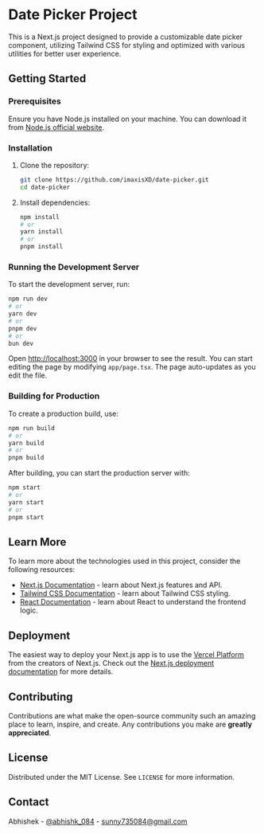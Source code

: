 # Date Picker Project

This is a Next.js project designed to provide a customizable date picker component, utilizing Tailwind CSS for styling and optimized with various utilities for better user experience.

## Getting Started

### Prerequisites

Ensure you have Node.js installed on your machine. You can download it from [Node.js official website](https://nodejs.org/).

### Installation

1. Clone the repository:

   ```bash
   git clone https://github.com/imaxisXD/date-picker.git
   cd date-picker
   ```

2. Install dependencies:
   ```bash
   npm install
   # or
   yarn install
   # or
   pnpm install
   ```

### Running the Development Server

To start the development server, run:

```bash
npm run dev
# or
yarn dev
# or
pnpm dev
# or
bun dev
```

Open [http://localhost:3000](http://localhost:3000) in your browser to see the result. You can start editing the page by modifying `app/page.tsx`. The page auto-updates as you edit the file.

### Building for Production

To create a production build, use:

```bash
npm run build
# or
yarn build
# or
pnpm build
```

After building, you can start the production server with:

```bash
npm start
# or
yarn start
# or
pnpm start
```

## Learn More

To learn more about the technologies used in this project, consider the following resources:

- [Next.js Documentation](https://nextjs.org/docs) - learn about Next.js features and API.
- [Tailwind CSS Documentation](https://tailwindcss.com/docs) - learn about Tailwind CSS styling.
- [React Documentation](https://reactjs.org/docs/getting-started.html) - learn about React to understand the frontend logic.

## Deployment

The easiest way to deploy your Next.js app is to use the [Vercel Platform](https://vercel.com/new?utm_medium=default-template&filter=next.js&utm_source=create-next-app&utm_campaign=create-next-app-readme) from the creators of Next.js. Check out the [Next.js deployment documentation](https://nextjs.org/docs/deployment) for more details.

## Contributing

Contributions are what make the open-source community such an amazing place to learn, inspire, and create. Any contributions you make are **greatly appreciated**.

## License

Distributed under the MIT License. See `LICENSE` for more information.

## Contact

Abhishek - [@abhishk_084](https://twitter.com/abhishk_084) - sunny735084@gmail.com
